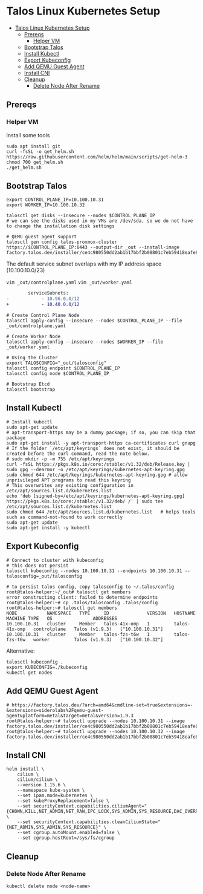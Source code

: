 # Talos Linux Kubernetes Setup

- [Talos Linux Kubernetes Setup](#talos-linux-kubernetes-setup)
  - [Prereqs](#prereqs)
    - [Helper VM](#helper-vm)
  - [Bootstrap Talos](#bootstrap-talos)
  - [Install Kubectl](#install-kubectl)
  - [Export Kubeconfig](#export-kubeconfig)
  - [Add QEMU Guest Agent](#add-qemu-guest-agent)
  - [Install CNI](#install-cni)
  - [Cleanup](#cleanup)
    - [Delete Node After Rename](#delete-node-after-rename)

## Prereqs

### Helper VM

Install some tools

```shell
sudo apt install git
curl -fsSL -o get_helm.sh https://raw.githubusercontent.com/helm/helm/main/scripts/get-helm-3
chmod 700 get_helm.sh
./get_helm.sh
```

## Bootstrap Talos

```shell
export CONTROL_PLANE_IP=10.100.10.31
export WORKER_IP=10.100.10.32

talosctl get disks --insecure --nodes $CONTROL_PLANE_IP
# we can see the disks used in my VMs are /dev/sda, so we do not have to change the installation disk settings

# QEMU guest agent support
talosctl gen config talos-proxmox-cluster https://$CONTROL_PLANE_IP:6443 --output-dir _out --install-image factory.talos.dev/installer/ce4c980550dd2ab1b17bbf2b08801c7eb59418eafe8f279833297925d67c7515:v1.9.2
```

The default service subnet overlaps with my IP address space (10.100.10.0/23)

`vim _out/controlplane.yaml`
`vim _out/worker.yaml`

```diff
        serviceSubnets:
-            - 10.96.0.0/12
+            - 10.40.0.0/12
```

```shell
# Create Control Plane Node
talosctl apply-config --insecure --nodes $CONTROL_PLANE_IP --file _out/controlplane.yaml

# Create Worker Node
talosctl apply-config --insecure --nodes $WORKER_IP --file _out/worker.yaml

# Using the Cluster
export TALOSCONFIG="_out/talosconfig"
talosctl config endpoint $CONTROL_PLANE_IP
talosctl config node $CONTROL_PLANE_IP

# Bootstrap Etcd
talosctl bootstrap
```

## Install Kubectl

```shell
# Install kubectl
sudo apt-get update
# apt-transport-https may be a dummy package; if so, you can skip that package
sudo apt-get install -y apt-transport-https ca-certificates curl gnupg
# If the folder `/etc/apt/keyrings` does not exist, it should be created before the curl command, read the note below.
# sudo mkdir -p -m 755 /etc/apt/keyrings
curl -fsSL https://pkgs.k8s.io/core:/stable:/v1.32/deb/Release.key | sudo gpg --dearmor -o /etc/apt/keyrings/kubernetes-apt-keyring.gpg
sudo chmod 644 /etc/apt/keyrings/kubernetes-apt-keyring.gpg # allow unprivileged APT programs to read this keyring
# This overwrites any existing configuration in /etc/apt/sources.list.d/kubernetes.list
echo 'deb [signed-by=/etc/apt/keyrings/kubernetes-apt-keyring.gpg] https://pkgs.k8s.io/core:/stable:/v1.32/deb/ /' | sudo tee /etc/apt/sources.list.d/kubernetes.list
sudo chmod 644 /etc/apt/sources.list.d/kubernetes.list   # helps tools such as command-not-found to work correctly
sudo apt-get update
sudo apt-get install -y kubectl
```

## Export Kubeconfig

```shell
# Connect to cluster with kubeconfig
# this does not persist
talosctl kubeconfig --nodes 10.100.10.31 --endpoints 10.100.10.31 --talosconfig=_out/talosconfig

# to persist talos config, copy talosconfig to ~/.talos/config
root@talos-helper:~/_out# talosctl get members
error constructing client: failed to determine endpoints
root@talos-helper:~# cp .talos/talosconfig .talos/config
root@talos-helper:~# talosctl get members
NODE           NAMESPACE   TYPE     ID              VERSION   HOSTNAME        MACHINE TYPE   OS               ADDRESSES
10.100.10.31   cluster     Member   talos-41x-omp   1         talos-41x-omp   controlplane   Talos (v1.9.3)   ["10.100.10.31"]
10.100.10.31   cluster     Member   talos-fzs-t6w   1         talos-fzs-t6w   worker         Talos (v1.9.3)   ["10.100.10.32"]

```

Alternative:

```shell
talosctl kubeconfig .
export KUBECONFIG=./kubeconfig
kubectl get nodes
```

## Add QEMU Guest Agent

```shell
# https://factory.talos.dev/?arch=amd64&cmdline-set=true&extensions=-&extensions=siderolabs%2Fqemu-guest-agent&platform=metal&target=metal&version=1.9.3
root@talos-helper:~# talosctl upgrade --nodes 10.100.10.31 --image factory.talos.dev/installer/ce4c980550dd2ab1b17bbf2b08801c7eb59418eafe8f279833297925d67c7515:v1.9.3
root@talos-helper:~# talosctl upgrade --nodes 10.100.10.32 --image factory.talos.dev/installer/ce4c980550dd2ab1b17bbf2b08801c7eb59418eafe8f279833297925d67c7515:v1.9.3
```

## Install CNI

```shell
helm install \
    cilium \
    cilium/cilium \
    --version 1.15.6 \
    --namespace kube-system \
    --set ipam.mode=kubernetes \
    --set kubeProxyReplacement=false \
    --set securityContext.capabilities.ciliumAgent="{CHOWN,KILL,NET_ADMIN,NET_RAW,IPC_LOCK,SYS_ADMIN,SYS_RESOURCE,DAC_OVERRIDE,FOWNER,SETGID,SETUID}" \
    --set securityContext.capabilities.cleanCiliumState="{NET_ADMIN,SYS_ADMIN,SYS_RESOURCE}" \
    --set cgroup.autoMount.enabled=false \
    --set cgroup.hostRoot=/sys/fs/cgroup
```

## Cleanup

### Delete Node After Rename

```shell
kubectl delete node <node-name>
```
